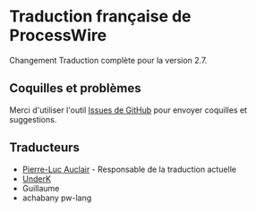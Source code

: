 # Traduction française de ProcessWire

Changement
Traduction complète pour la version 2.7.

## Coquilles et problèmes

Merci d'utiliser l'outil [Issues de GitHub](https://github.com/underk/pw_french/issues) pour envoyer coquilles et suggestions.

## Traducteurs

- [Pierre-Luc Auclair](https://github.com/plauclair) - Responsable de la traduction actuelle
- [UnderK](https://github.com/underk)
- Guillaume
- achabany
pw-lang
